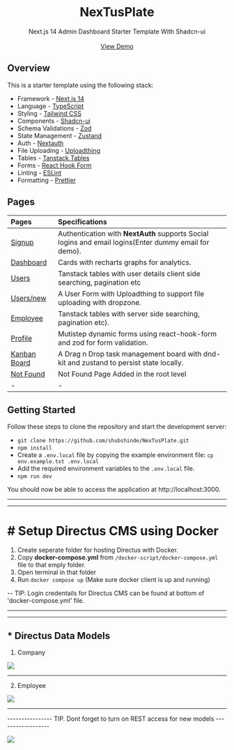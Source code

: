 <picture>
  <source media="(prefers-color-scheme: dark)" srcset="https://user-images.githubusercontent.com/9113740/201498864-2a900c64-d88f-4ed4-b5cf-770bcb57e1f5.png">
  <source media="(prefers-color-scheme: light)" srcset="https://user-images.githubusercontent.com/9113740/201498152-b171abb8-9225-487a-821c-6ff49ee48579.png">
</picture>

<h1 align="center">NexTusPlate</h1>
<div align="center">Next.js 14 Admin Dashboard Starter Template With Shadcn-ui</div>
<br />
<div align="center">
<a href="#">View Demo</a>
<span>
</div>

## Overview

This is a starter template using the following stack:

- Framework - [Next.js 14](https://nextjs.org/13)
- Language - [TypeScript](https://www.typescriptlang.org)
- Styling - [Tailwind CSS](https://tailwindcss.com)
- Components - [Shadcn-ui](https://ui.shadcn.com)
- Schema Validations - [Zod](https://zod.dev)
- State Management - [Zustand](https://zustand-demo.pmnd.rs)
- Auth - [Nextauth](https://next-auth.js.org)
- File Uploading - [Uploadthing](https://uploadthing.com)
- Tables - [Tanstack Tables](https://ui.shadcn.com/docs/components/data-table)
- Forms - [React Hook Form](https://ui.shadcn.com/docs/components/form)
- Linting - [ESLint](https://eslint.org)
- Formatting - [Prettier](https://prettier.io)

## Pages

| Pages                                                                             | Specifications                                                                                        |
| :-------------------------------------------------------------------------------- | :---------------------------------------------------------------------------------------------------- |
| [Signup](#)                       | Authentication with **NextAuth** supports Social logins and email logins(Enter dummy email for demo). |
| [Dashboard](#)           | Cards with recharts graphs for analytics.                                                             |
| [Users](#)          | Tanstack tables with user details client side searching, pagination etc                               |
| [Users/new](#)  | A User Form with Uploadthing to support file uploading with dropzone.                                 |
| [Employee](#)   | Tanstack tables with server side searching, pagination etc).                                          |
| [Profile](#)     | Mutistep dynamic forms using react-hook-form and zod for form validation.                             |
| [Kanban Board](#) | A Drag n Drop task management board with dnd-kit and zustand to persist state locally.                |
| [Not Found](#)  | Not Found Page Added in the root level                                                                |
| -                                                                                 | -                                                                                                     |

## Getting Started

Follow these steps to clone the repository and start the development server:

- `git clone https://github.com/shubshinde/NexTusPlate.git`
- `npm install`
- Create a `.env.local` file by copying the example environment file:
  `cp env.example.txt .env.local`
- Add the required environment variables to the `.env.local` file.
- `npm run dev`

You should now be able to access the application at http://localhost:3000.

<hr>
<hr>

# # Setup Directus CMS using Docker
1. Create seperate folder for hosting Directus with Docker.
2. Copy **docker-compose.yml** from `/docker-script/docker-compose.yml` file to that emply folder.
3. Open terminal in that folder
4. Run `docker compose up` (Make sure docker client is up and running)

-- TIP: Login credentails for Directus CMS can be found at bottom of 'docker-compose.yml' file.

<hr>
<hr>

## * Directus Data Models
1. Company
   
<img src="https://raw.githubusercontent.com/shubshinde/NexTusPlate/master/screenshots/company_data-model.png.png">

<hr>

2. Employee

<img src="https://raw.githubusercontent.com/shubshinde/NexTusPlate/master/screenshots/employee_data-model.png">

<hr>

---------------- TIP. Dont forget to turn on REST access for new models  ------------------

<img src="https://raw.githubusercontent.com/shubshinde/NexTusPlate/master/screenshots/user-access.png">
